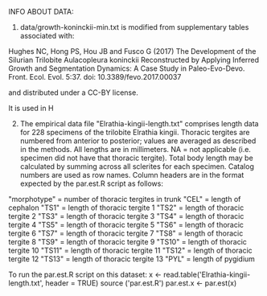 INFO ABOUT DATA:

1) data/growth-koninckii-min.txt is modified from supplementary tables associated with:

Hughes NC, Hong PS, Hou JB and Fusco G (2017) The Development of the Silurian Trilobite Aulacopleura koninckii Reconstructed by Applying Inferred Growth and Segmentation Dynamics: A Case Study in Paleo-Evo-Devo. Front. Ecol. Evol. 5:37. doi: 10.3389/fevo.2017.00037

and distributed under a CC-BY license.

It is used in H

2) The empirical data file "Elrathia-kingii-length.txt" comprises length data for 228 specimens of the trilobite Elrathia kingii. Thoracic tergites are numbered from anterior to posterior; values are averaged as described in the methods.  All lengths are in millimeters. NA = not applicable (i.e. specimen did not have that thoracic tergite). Total body length may be calculated by summing across all sclerites for each specimen. Catalog numbers are used as row names. Column headers are in the format expected by the par.est.R script as follows:

"morphotype" = number of thoracic tergites in trunk
"CEL" = length of cephalon
"TS1" = length of thoracic tergite 1
"TS2" = length of thoracic tergite 2
"TS3" = length of thoracic tergite 3
"TS4" = length of thoracic tergite 4
"TS5" = length of thoracic tergite 5
"TS6" = length of thoracic tergite 6
"TS7" = length of thoracic tergite 7
"TS8" = length of thoracic tergite 8
"TS9" = length of thoracic tergite 9
"TS10" = length of thoracic tergite 10
"TS11" = length of thoracic tergite 11
"TS12" = length of thoracic tergite 12
"TS13" = length of thoracic tergite 13
"PYL" = length of pygidium

To run the par.est.R script on this dataset:
x <- read.table('Elrathia-kingii-length.txt', header = TRUE)
source ('par.est.R')
par.est.x <- par.est(x)
